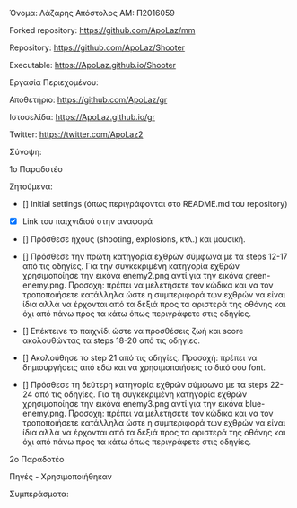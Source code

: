 Όνομα: Λάζαρης Απόστολος AM: Π2016059

Forked repository: https://github.com/ApoLaz/mm

Repository: https://github.com/ApoLaz/Shooter

Executable: https://ApoLaz.github.io/Shooter

Εργασία Περιεχομένου:

Αποθετήριο: https://github.com/ApoLaz/gr

Ιστοσελίδα: https://ApoLaz.github.io/gr

Twitter: https://twitter.com/ApoLaz2

Σύνοψη:

1o Παραδοτέο

Ζητούμενα:

 - [] Initial settings (όπως περιγράφονται στο README.md του repository)

 - [x] Link του παιχνιδιού στην αναφορά

 - [] Πρόσθεσε ήχους (shooting, explosions, κτλ.) και μουσική.

 - [] Πρόσθεσε την πρώτη κατηγορία εχθρών σύμφωνα με τα steps 12-17 από τις οδηγίες. Για την συγκεκριμένη κατηγορία εχθρών χρησιμοποίησε την εικόνα enemy2.png αντί για την εικόνα green-enemy.png. Προσοχή: πρέπει να μελετήσετε τον κώδικα και να τον τροποποιήσετε κατάλληλα ώστε η συμπεριφορά των εχθρών να είναι ίδια αλλά να έρχονται από τα δεξιά προς τα αριστερά της οθόνης και όχι από πάνω προς τα κάτω όπως περιγράφετε στις οδηγίες.

 - [] Επέκτεινε το παιχνίδι ώστε να προσθέσεις ζωή και score ακολουθώντας τα steps 18-20 από τις οδηγίες.

 - [] Ακολούθησε το step 21 από τις οδηγίες. Προσοχή: πρέπει να δημιουργήσεις από εδώ και να χρησιμοποιήσεις το δικό σου font.

 - [] Πρόσθεσε τη δεύτερη κατηγορία εχθρών σύμφωνα με τα steps 22-24 από τις οδηγίες. Για τη συγκεκριμένη κατηγορία εχθρών χρησιμοποίησε την εικόνα enemy3.png αντί για την εικόνα blue-enemy.png. Προσοχή: πρέπει να μελετήσετε τον κώδικα και να τον τροποποιήσετε κατάλληλα ώστε η συμπεριφορά των εχθρών να είναι ίδια αλλά να έρχονται από τα δεξιά προς τα αριστερά της οθόνης και όχι από πάνω προς τα κάτω όπως περιγράφετε στις οδηγίες.

2o Παραδοτέο

Πηγές - Χρησιμοποιήθηκαν

Συμπεράσματα:
